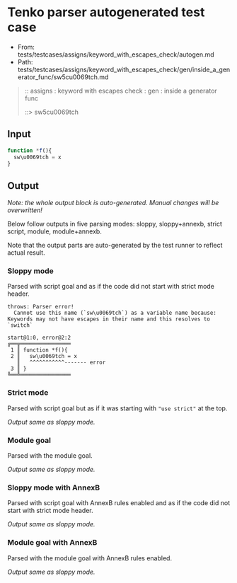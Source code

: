 # Tenko parser autogenerated test case

- From: tests/testcases/assigns/keyword_with_escapes_check/autogen.md
- Path: tests/testcases/assigns/keyword_with_escapes_check/gen/inside_a_generator_func/sw5cu0069tch.md

> :: assigns : keyword with escapes check : gen : inside a generator func
>
> ::> sw5cu0069tch

## Input


`````js
function *f(){
  sw\u0069tch = x
}
`````

## Output

_Note: the whole output block is auto-generated. Manual changes will be overwritten!_

Below follow outputs in five parsing modes: sloppy, sloppy+annexb, strict script, module, module+annexb.

Note that the output parts are auto-generated by the test runner to reflect actual result.

### Sloppy mode

Parsed with script goal and as if the code did not start with strict mode header.

`````
throws: Parser error!
  Cannot use this name (`sw\u0069tch`) as a variable name because: Keywords may not have escapes in their name and this resolves to `switch`

start@1:0, error@2:2
╔══╦════════════════
 1 ║ function *f(){
 2 ║   sw\u0069tch = x
   ║   ^^^^^^^^^^^------- error
 3 ║ }
╚══╩════════════════

`````

### Strict mode

Parsed with script goal but as if it was starting with `"use strict"` at the top.

_Output same as sloppy mode._

### Module goal

Parsed with the module goal.

_Output same as sloppy mode._

### Sloppy mode with AnnexB

Parsed with script goal with AnnexB rules enabled and as if the code did not start with strict mode header.

_Output same as sloppy mode._

### Module goal with AnnexB

Parsed with the module goal with AnnexB rules enabled.

_Output same as sloppy mode._
